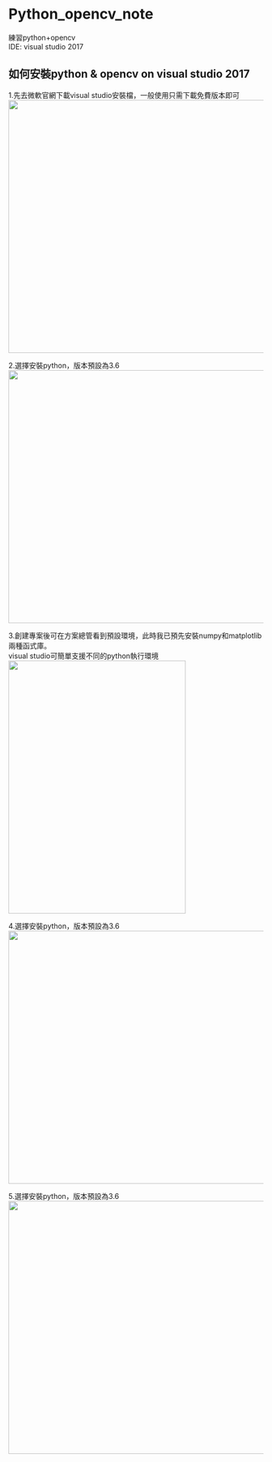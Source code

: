 # Python_opencv_note
練習python+opencv </br>
IDE: visual studio 2017</br>
## 如何安裝python & opencv on visual studio 2017

1.先去微軟官網下載visual studio安裝檔，一般使用只需下載免費版本即可
<img src="../../blob/master/img/download%20vs.jpg" width = "800" height = "500"></br>

2.選擇安裝python，版本預設為3.6
<img src="../../blob/master/img/python%20install.jpg" width = "800" height = "500"></br>

3.創建專案後可在方案總管看到預設環境，此時我已預先安裝numpy和matplotlib兩種函式庫。</br>
visual studio可簡單支援不同的python執行環境</br>
<img src="../../blob/master/img/project%20manage.jpg" width = "350" height = "500"></br>

4.選擇安裝python，版本預設為3.6
<img src="../../blob/master/img/python%20install.jpg" width = "800" height = "500"></br>

5.選擇安裝python，版本預設為3.6
<img src="../../blob/master/img/python%20install.jpg" width = "800" height = "500"></br>
